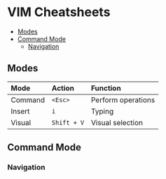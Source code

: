 # VIM Cheatsheets
* [Modes](#modes)
* [Command Mode](#command-mode)
  * [Navigation](#navigation)

## Modes
| Mode | Action | Function
|:--   |:--     |:--
| Command | `<Esc>` | Perform operations
| Insert | `i` | Typing
| Visual | `Shift + V` | Visual selection

## Command Mode

### Navigation

